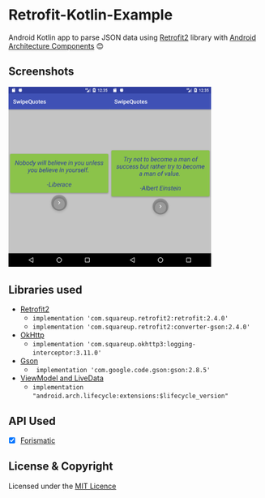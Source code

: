 # Retrofit-Kotlin-Example
Android Kotlin app to parse JSON data using [Retrofit2](https://github.com/square/retrofit) library with [Android Architecture Components](https://developer.android.com/topic/libraries/architecture/) :blush:

## Screenshots
<img src="images/img1.png" width="200"><img src="images/img2.png" width="200">

## Libraries used
* [Retrofit2](https://github.com/square/retrofit) 
  * `implementation 'com.squareup.retrofit2:retrofit:2.4.0'`
  * `implementation 'com.squareup.retrofit2:converter-gson:2.4.0'`  
* [OkHttp](https://github.com/square/okhttp)
  * `implementation 'com.squareup.okhttp3:logging-interceptor:3.11.0'`  
* [Gson](https://github.com/google/gson)
  * ` implementation 'com.google.code.gson:gson:2.8.5'`  
* [ViewModel and LiveData](https://developer.android.com/topic/libraries/architecture/adding-components)
    * `implementation "android.arch.lifecycle:extensions:$lifecycle_version"`
    
## API Used
- [x] [Forismatic](http://forismatic.com/en/api/)

## License & Copyright
Licensed under the [MIT Licence](LICENSE)
